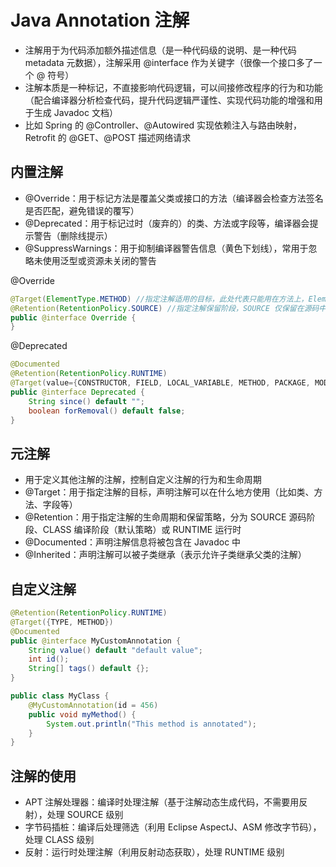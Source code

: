# Java Annotation 注解
- 注解用于为代码添加额外描述信息（是一种代码级的说明、是一种代码 metadata 元数据），注解采用 @interface 作为关键字（很像一个接口多了一个 @ 符号）
- 注解本质是一种标记，不直接影响代码逻辑，可以间接修改程序的行为和功能（配合编译器分析检查代码，提升代码逻辑严谨性、实现代码功能的增强和用于生成 Javadoc 文档）
- 比如 Spring 的 @Controller、@Autowired 实现依赖注入与路由映射，Retrofit 的 @GET、@POST 描述网络请求

## 内置注解
- @Override：用于标记方法是覆盖父类或接口的方法（编译器会检查方法签名是否匹配，避免错误的覆写）
- @Deprecated：用于标记过时（废弃的）的类、方法或字段等，编译器会提示警告（删除线提示）
- @SuppressWarnings：用于抑制编译器警告信息（黄色下划线），常用于忽略未使用泛型或资源未关闭的警告

@Override
```java
@Target(ElementType.METHOD) //指定注解适用的目标，此处代表只能用在方法上，ElementType.TYPE 类、接口（包括注解类型）、枚举，FIELD 字段（包括枚举常量），ANNOTATION_TYPE 用于元注解
@Retention(RetentionPolicy.SOURCE) //指定注解保留阶段，SOURCE 仅保留在源码中，编译后丢弃，不会写入 .class 文件，CLASS 保留在字节码中（默认策略，可通过 Eclipse AspectJ、ASM 等字节码操作工具读取），但运行时不会被加载，可通过，RUNTIME 保留在运行时（可通过反射等方式读取）
public @interface Override {
}
```

@Deprecated
```java
@Documented
@Retention(RetentionPolicy.RUNTIME)
@Target(value={CONSTRUCTOR, FIELD, LOCAL_VARIABLE, METHOD, PACKAGE, MODULE, PARAMETER, TYPE})
public @interface Deprecated {
    String since() default "";
    boolean forRemoval() default false;
}
```

## 元注解
- 用于定义其他注解的注解，控制自定义注解的行为和生命周期
- @Target：用于指定注解的目标，声明注解可以在什么地方使用（比如类、方法、字段等）
- @Retention：用于指定注解的生命周期和保留策略，分为 SOURCE 源码阶段、CLASS 编译阶段（默认策略）或 RUNTIME 运行时
- @Documented：声明注解信息将被包含在 Javadoc 中
- @Inherited：声明注解可以被子类继承（表示允许子类继承父类的注解）

## 自定义注解
```java
@Retention(RetentionPolicy.RUNTIME)
@Target({TYPE, METHOD})
@Documented
public @interface MyCustomAnnotation {
    String value() default "default value";
    int id();
    String[] tags() default {};
}
```

```java
public class MyClass {
    @MyCustomAnnotation(id = 456)
    public void myMethod() {
        System.out.println("This method is annotated");
    }
}
```

## 注解的使用
- APT 注解处理器：编译时处理注解（基于注解动态生成代码，不需要用反射），处理 SOURCE 级别
- 字节码插桩：编译后处理筛选（利用 Eclipse AspectJ、ASM 修改字节码），处理 CLASS 级别
- 反射：运行时处理注解（利用反射动态获取），处理 RUNTIME 级别

